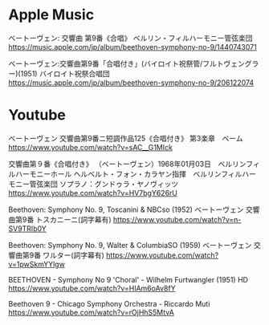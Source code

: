 # Apple Music
ベートーヴェン: 交響曲 第9番《合唱》 ベルリン・フィルハーモニー管弦楽団
https://music.apple.com/jp/album/beethoven-symphony-no-9/1440743071

ベートーヴェン:交響曲第9番「合唱付き」(バイロイト祝祭管/フルトヴェングラー)(1951) バイロイト祝祭合唱団
https://music.apple.com/jp/album/beethoven-symphony-no-9/206122074

# Youtube

ベートーヴェン 交響曲第9番ニ短調作品125《合唱付き》 第3楽章　ベーム
https://www.youtube.com/watch?v=sAC__G1MIck

交響曲第９番《合唱付き》 （ベートーヴェン）1968年01月03日　ベルリンフィルハーモニーホール
ヘルベルト・フォン・カラヤン指揮　ベルリンフィルハーモニー管弦楽団
ソプラノ：グンドゥラ・ヤノヴィッツ
https://www.youtube.com/watch?v=HV7bgY626rU

Beethoven: Symphony No. 9, Toscanini & NBCso (1952) ベートーヴェン 交響曲第9番 トスカニーニ(詞字幕有)
https://www.youtube.com/watch?v=n-SV9TRIb0Y

Beethoven: Symphony No. 9, Walter & ColumbiaSO (1959) ベートーヴェン 交響曲第9番 ワルター(詞字幕有)
https://www.youtube.com/watch?v=1pwSkmYYlgw

BEETHOVEN - Symphony No 9 'Choral' - Wilhelm Furtwangler (1951) HD
https://www.youtube.com/watch?v=HIAm6oAv8fY

Beethoven 9 - Chicago Symphony Orchestra - Riccardo Muti
https://www.youtube.com/watch?v=rOjHhS5MtvA
